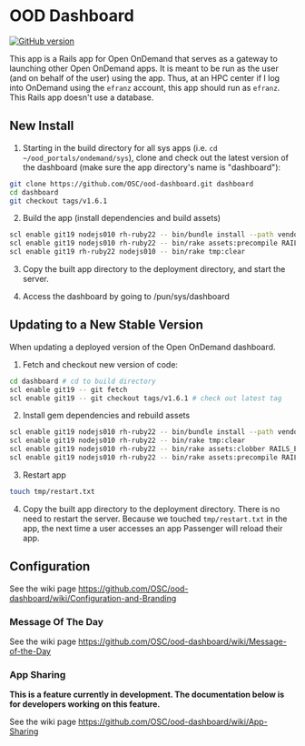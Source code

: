 # OOD Dashboard

[![GitHub version](https://badge.fury.io/gh/OSC%2Food-dashboard.svg)](https://badge.fury.io/gh/OSC%2Food-dashboard)

This app is a Rails app for Open OnDemand that serves as a gateway to launching other Open OnDemand apps. It is meant to be run as the user (and on behalf of the user) using the app. Thus, at an HPC center if I log into OnDemand using the `efranz` account, this app should run as `efranz`. This Rails app doesn't use a database.

## New Install


1. Starting in the build directory for all sys apps (i.e. `cd ~/ood_portals/ondemand/sys`), clone and check out the latest version of the dashboard (make sure the app directory's name is "dashboard"):

  ```sh
  git clone https://github.com/OSC/ood-dashboard.git dashboard
  cd dashboard
  git checkout tags/v1.6.1
  ```

2. Build the app (install dependencies and build assets)

  ```sh
  scl enable git19 nodejs010 rh-ruby22 -- bin/bundle install --path vendor/bundle
  scl enable git19 nodejs010 rh-ruby22 -- bin/rake assets:precompile RAILS_ENV=production
  scl enable git19 rh-ruby22 nodejs010 -- bin/rake tmp:clear
  ```

3. Copy the built app directory to the deployment directory, and start the server.

4. Access the dashboard by going to /pun/sys/dashboard


## Updating to a New Stable Version

When updating a deployed version of the Open OnDemand dashboard.


1. Fetch and checkout new version of code:

  ```sh
  cd dashboard # cd to build directory
  scl enable git19 -- git fetch
  scl enable git19 -- git checkout tags/v1.6.1 # check out latest tag
  ```

2. Install gem dependencies and rebuild assets

  ```sh
  scl enable git19 nodejs010 rh-ruby22 -- bin/bundle install --path vendor/bundle
  scl enable git19 nodejs010 rh-ruby22 -- bin/rake tmp:clear
  scl enable git19 nodejs010 rh-ruby22 -- bin/rake assets:clobber RAILS_ENV=production
  scl enable git19 nodejs010 rh-ruby22 -- bin/rake assets:precompile RAILS_ENV=production
  ```

3. Restart app

  ```sh
  touch tmp/restart.txt
  ```

4. Copy the built app directory to the deployment directory. There is no need to restart the server. Because we touched `tmp/restart.txt` in the app, the next time a user accesses an app Passenger will reload their app.

## Configuration

See the wiki page https://github.com/OSC/ood-dashboard/wiki/Configuration-and-Branding

### Message Of The Day

See the wiki page https://github.com/OSC/ood-dashboard/wiki/Message-of-the-Day

### App Sharing

**This is a feature currently in development. The documentation below is for developers working on this feature.**

See the wiki page https://github.com/OSC/ood-dashboard/wiki/App-Sharing
